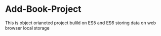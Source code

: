 # Add-Book-Project
This is object orianeted project bulild on ES5 and ES6 storing data on web browser local storage
